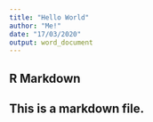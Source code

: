 ```yaml
---
title: "Hello World"
author: "Me!"
date: "17/03/2020"
output: word_document
---
```


## R Markdown  

## This is a markdown file.
